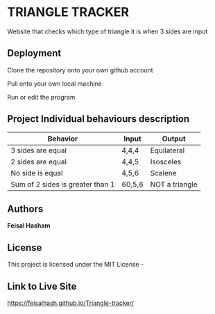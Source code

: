 # TRIANGLE TRACKER

Website that checks which type of triangle it is when 3 sides are input 

## Deployment

Clone the repository onto your own github account

Pull onto your own local machine

Run or edit the program

## Project Individual behaviours description

| Behavior           		   |     Input     |  Output 	    |
| ---------------------------------| ------------- | ---------------|
| 3 sides are equal  		   |    4,4,4      | Equilateral    |
| 2 sides are equal 		   |    4,4,5      | Isosceles      |
| No side is equal  		   |    4,5,6      | Scalene        |
| Sum of 2 sides is greater than 1 |    60,5,6     | NOT a triangle |

## Authors

**Feisal Hasham** 

## License

This project is licensed under the MIT License -

## Link to Live Site

https://feisalhash.github.io/Triangle-tracker/

